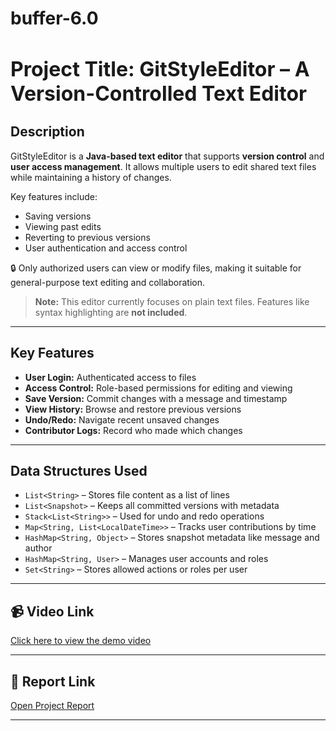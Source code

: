 # buffer-6.0
<h1 style="font-size:32px; font-weight:bold;">
  Project Title: GitStyleEditor – A Version-Controlled Text Editor
</h1>

## Description

GitStyleEditor is a **Java-based text editor** that supports **version control** and **user access management**. It allows multiple users to edit shared text files while maintaining a history of changes.

Key features include:
- Saving versions
- Viewing past edits
- Reverting to previous versions
- User authentication and access control

🔒 Only authorized users can view or modify files, making it suitable for general-purpose text editing and collaboration.

> **Note:** This editor currently focuses on plain text files. Features like syntax highlighting are **not included**.

---

## Key Features

- **User Login:** Authenticated access to files  
- **Access Control:** Role-based permissions for editing and viewing  
- **Save Version:** Commit changes with a message and timestamp  
- **View History:** Browse and restore previous versions  
- **Undo/Redo:** Navigate recent unsaved changes  
- **Contributor Logs:** Record who made which changes  

---

## Data Structures Used

- `List<String>` – Stores file content as a list of lines  
- `List<Snapshot>` – Keeps all committed versions with metadata  
- `Stack<List<String>>` – Used for undo and redo operations  
- `Map<String, List<LocalDateTime>>` – Tracks user contributions by time  
- `HashMap<String, Object>` – Stores snapshot metadata like message and author  
- `HashMap<String, User>` – Manages user accounts and roles  
- `Set<String>` – Stores allowed actions or roles per user  

---

## 📹 Video Link

[Click here to view the demo video](https://drive.google.com/drive/folders/1Ct0HIIQ1wlIxL3A3I2Rlzeij18joxI2B) 

---

## 📄 Report Link

[Open Project Report](https://docs.google.com/document/d/1aqGDsPayVlb25SRI40wRpDtJypMcqRgH2C4b6fA0APg/edit?tab=t.0#heading=h.gjr6v1uin22m) 

---
